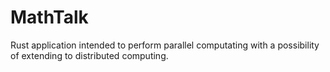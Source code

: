 # MathTalk
Rust application intended to perform parallel computating with a possibility of extending to distributed computing.
